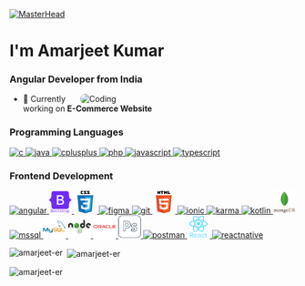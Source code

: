 [![MasterHead](https://blogger.googleusercontent.com/img/b/R29vZ2xl/AVvXsEgREJsCxBnjxB_XW2mu1YgaCVeDU7W6Mtf3-IdSfIMMCQJltyQ-MDojhspA4AImqwxax2bPvzbdSnBJKQaXPHdudVF6vJFztWQ14H9gfkMfJnDix8vkQTnImpTTSbjRCxbkRk8epj6d7xy9EEYkLFd3F31FGnz07mLnRVGC3pLhRw8y3K9ehB08wH-7SE74/s1600/Amarjeet%20Kumar.png)](https://amarjeet-er)

<h1 align="left">I'm Amarjeet Kumar</h1>
<h3 align="left">Angular Developer from India</h3>
<img align="right" alt="Coding" width="380" style="border-radius: 50px;" src="https://media.licdn.com/dms/image/D5603AQGo3Thg09geHg/profile-displayphoto-shrink_400_400/0/1703704807648?e=1719446400&v=beta&t=6epCIeibpUst86pJxnK8dpLdYAjKQzuwi55Sp-22GCc">


- 🔭 Currently working on **E-Commerce Website**

<p align="left"></p>
<h3 align="left">Programming Languages</h3>
<p align="left">
    <a href="https://www.cprogramming.com/" target="_blank" rel="noreferrer">
        <img src="https://blogger.googleusercontent.com/img/b/R29vZ2xl/AVvXsEhi5WwLvp-7HqBU2su6Px1ysDzStyVYY2YVJycYUSb3xw-MalCmD3JRoy7crtz2ARhVM6a62A7VHb66W9FVVQRXFJCuXAP5Euu030SSR4JCgDJX4_AGVesP6vrK3jjo7kJ8EGtktVMjA-wM62w1YiPSPdRbJY6sGWPpksVRddPt3MvYMX_IUJGYhhGIQxwX/s320/C-Programming.png"
            alt="c" width="150" height="50" />
    </a>
    <a href="https://www.java.com" target="_blank" rel="noreferrer">
        <img src="https://blogger.googleusercontent.com/img/b/R29vZ2xl/AVvXsEhNaKMrN2Tb90-yqv3O_VarCWMmXwx9z_1E5oCDOERILEn7nTre0V-fNJ8kFJd_2TzBGTyElT8ojjT3RZRxav8HZuIrOYXizbNp09ZWuihdGxAVm2TfMBJf0CeKi2LtuaJQIGb_x4boEeCpdLGHwvZ0Ov87fe68xnAxyuVAjOoNulUBM1PAyMdjavwnUAuY/s320/java-Programming.png"
            alt="java" width="150" height="50" />
    </a>
    <a href="https://www.w3schools.com/cpp/" target="_blank" rel="noreferrer">
        <img src="https://blogger.googleusercontent.com/img/b/R29vZ2xl/AVvXsEhbMCIyBiAGXCn1h0qrO-pbbUhAMO-58Fw9vSgeOEbIyKaaas6tB_RgHqXB_iyN2Ir1Tt0eR42nkZ9P3Eib8IiYVm22hTK7tOmV53YYVOYME3JJKnm60CC1t7wCIfrRn4hNwQE9AItqLpR32lgbQO3Uc9-o-5yS91c9WhDM2RxTvAXjmkr5ezwkXWmOQPRx/s320/C++-Programming.png"
            alt="cplusplus" width="150" height="50" />
    </a>
    <a href="https://www.php.net" target="_blank" rel="noreferrer">
        <img src="https://blogger.googleusercontent.com/img/b/R29vZ2xl/AVvXsEixnjx23CXHpgTRFf2MtrF7URm4qUsXZkCh_UT_yPeTvqXR667MdKDRyLRqjeGX7qc5W2lm7-4QFDsgrmpolaV3Cfi1t3-s1SRxi-HsKHSaWtQIq_OHgm0rsqL2AyaPvM5Hoiva7lB38ki12xHkF8eOvo5JaZHcIiyN6ZS3VXy0YPy1uwqsUrRmuywOyo9M/s200/php-Programming.png"
            alt="php" width="150" height="50" />
    </a>
    <a href="https://developer.mozilla.org/en-US/docs/Web/JavaScript" target="_blank" rel="noreferrer">
        <img src="https://blogger.googleusercontent.com/img/b/R29vZ2xl/AVvXsEij40NUJowjpcRUBnw6SjU56u5gUmZFaggl3vmJjl1CHHM5wQv9Imo_iOcfABRXcyEY0b0CQuHU04pMRS1GcviSaQ7HZwmJlh3NCWlWGqX09F0kDbCvoIv-DreTS6mr2irsx_DhKoO99zKke0alFk9ILDT7EmH7n77AQGly3E-kaRyPhpB3DYdRzYiOITMM/s200/js-Programming.png"
            alt="javascript" width="150" height="50" />
    </a>
    <a href="https://www.typescriptlang.org/" target="_blank" rel="noreferrer">
        <img src="https://blogger.googleusercontent.com/img/b/R29vZ2xl/AVvXsEjFzTU6yakVbkUad7E-7v_L942fWAmbiJm4ugQBWRWdxrhF-Z0xw4p2v5h7YKxGzW2F4AUCaYXskg2QG7kZJ8EJTCWg1qr00rwZOna7xBGelPamwnbYdt5rSYOCRPLFyV4Dk58NXDt4z8VHnMw3W_9HbdEedcShRnLTVtCNUPnV6dF4ireoaerZ1dyiGptS/s200/ts-Programming.png"
            alt="typescript" width="150" height="50" />
    </a>
<h3 align="left">Frontend Development</h3>
<a href="https://angular.io" target="_blank" rel="noreferrer">
    <img src="https://angular.io/assets/images/logos/angular/angular.svg" alt="angular" width="40" height="40" />
</a>
<a href="https://getbootstrap.com" target="_blank" rel="noreferrer">
    <img src="https://raw.githubusercontent.com/devicons/devicon/master/icons/bootstrap/bootstrap-plain-wordmark.svg"
        alt="bootstrap" width="40" height="40" />
</a>

<a href="https://www.w3schools.com/css/" target="_blank" rel="noreferrer">
    <img src="https://raw.githubusercontent.com/devicons/devicon/master/icons/css3/css3-original-wordmark.svg"
        alt="css3" width="40" height="40" />
</a>
<a href="https://www.figma.com/" target="_blank" rel="noreferrer">
    <img src="https://www.vectorlogo.zone/logos/figma/figma-icon.svg" alt="figma" width="40" height="40" />
</a>
<a href="https://git-scm.com/" target="_blank" rel="noreferrer">
    <img src="https://www.vectorlogo.zone/logos/git-scm/git-scm-icon.svg" alt="git" width="40" height="40" /> </a>
<a href="https://www.w3.org/html/" target="_blank" rel="noreferrer">
    <img src="https://raw.githubusercontent.com/devicons/devicon/master/icons/html5/html5-original-wordmark.svg"
        alt="html5" width="40" height="40" />
</a>
<a href="https://ionicframework.com" target="_blank" rel="noreferrer">
    <img src="https://upload.wikimedia.org/wikipedia/commons/d/d1/Ionic_Logo.svg" alt="ionic" width="40" height="40" />
</a>

<a href="https://karma-runner.github.io/latest/index.html" target="_blank" rel="noreferrer">
    <img src="https://raw.githubusercontent.com/detain/svg-logos/780f25886640cef088af994181646db2f6b1a3f8/svg/karma.svg"
        alt="karma" width="40" height="40" />
</a>
<a href="https://kotlinlang.org" target="_blank" rel="noreferrer">
    <img src="https://www.vectorlogo.zone/logos/kotlinlang/kotlinlang-icon.svg" alt="kotlin" width="40" height="40" />
</a>
<a href="https://www.mongodb.com/" target="_blank" rel="noreferrer">
    <img src="https://raw.githubusercontent.com/devicons/devicon/master/icons/mongodb/mongodb-original-wordmark.svg"
        alt="mongodb" width="40" height="40" />
</a>
<a href="https://www.microsoft.com/en-us/sql-server" target="_blank" rel="noreferrer">
    <img src="https://www.svgrepo.com/show/303229/microsoft-sql-server-logo.svg" alt="mssql" width="40" height="40" />
</a>
<a href="https://www.mysql.com/" target="_blank" rel="noreferrer">
    <img src="https://raw.githubusercontent.com/devicons/devicon/master/icons/mysql/mysql-original-wordmark.svg"
        alt="mysql" width="40" height="40" />
</a>
<a href="https://nodejs.org" target="_blank" rel="noreferrer">
    <img src="https://raw.githubusercontent.com/devicons/devicon/master/icons/nodejs/nodejs-original-wordmark.svg"
        alt="nodejs" width="40" height="40" />
</a>
<a href="https://www.oracle.com/" target="_blank" rel="noreferrer">
    <img src="https://raw.githubusercontent.com/devicons/devicon/master/icons/oracle/oracle-original.svg" alt="oracle"
        width="40" height="40" />
</a>
<a href="https://www.photoshop.com/en" target="_blank" rel="noreferrer">
    <img src="https://raw.githubusercontent.com/devicons/devicon/master/icons/photoshop/photoshop-line.svg"
        alt="photoshop" width="40" height="40" />
</a>

<a href="https://postman.com" target="_blank" rel="noreferrer">
    <img src="https://www.vectorlogo.zone/logos/getpostman/getpostman-icon.svg" alt="postman" width="40" height="40" />
</a>

<a href="https://reactjs.org/" target="_blank" rel="noreferrer">
    <img src="https://raw.githubusercontent.com/devicons/devicon/master/icons/react/react-original-wordmark.svg"
        alt="react" width="40" height="40" />
</a>
<a href="https://reactnative.dev/" target="_blank" rel="noreferrer">
    <img src="https://reactnative.dev/img/header_logo.svg" alt="reactnative" width="40" height="40" />
</a>

</p>

<p>
    <img align="left"
        src="https://github-readme-stats.vercel.app/api/top-langs?username=amarjeet-er&show_icons=true&locale=en&layout=compact"
        alt="amarjeet-er" />
</p>

<p>&nbsp;
    <img align="center" src="https://github-readme-stats.vercel.app/api?username=amarjeet-er&show_icons=true&locale=en"
        alt="amarjeet-er" />
</p>

<p><img align="center" src="https://github-readme-streak-stats.herokuapp.com/?user=amarjeet-er&" alt="amarjeet-er" />
</p>

